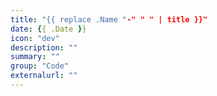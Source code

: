 ```yaml
---
title: "{{ replace .Name "-" " " | title }}"
date: {{ .Date }}
icon: "dev"
description: ""
summary: ""
group: "Code"
externalurl: ""
---
```

